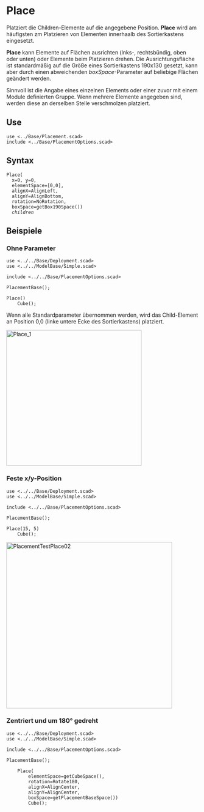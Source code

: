 # Place

Platziert die Children-Elemente auf die angegebene Position. __Place__ wird am häufigsten zm Platzieren von Elementen innerhaalb des Sortierkastens eingesetzt.

__Place__ kann Elemente auf Flächen ausrichten (lnks-, rechtsbündig, oben oder unten) oder Elemente beim Platzieren drehen. Die Ausrichtungsfläche ist standardmäßig auf die Größe eines Sortierkastens 190x130 gesetzt, kann aber durch einen abweichenden *boxSpace*-Parameter auf beliebige Flächen geändert werden.

Sinnvoll ist die Angabe eines einzelnen Elements oder einer zuvor mit einem Module definierten Gruppe. Wenn mehrere Elemente angegeben sind, werden diese an derselben Stelle verschmolzen platziert.

## Use
<pre><code>use &lt;../Base/Placement.scad&gt;
include &lt;../Base/PlacementOptions.scad&gt;</pre></code>

## Syntax
<pre><code>Place(
  x=0, y=0, 
  elementSpace=[0,0], 
  alignX=AlignLeft, 
  alignY=AlignBottom, 
  rotation=NoRotation, 
  boxSpace=getBox190Space())
  <i>children</i>
</pre></code>

## Beispiele

### Ohne Parameter
<pre><code>use <../../Base/Deployment.scad>
use <../../ModelBase/Simple.scad>

include <../../Base/PlacementOptions.scad>

PlacementBase();

Place()
    Cube();</pre></code>

Wenn alle Standardparameter übernommen werden, wird das Child-Element an Position 0,0 (linke untere Ecke des Sortierkastens) platziert.

<img width="355" alt="Place_1" src="https://user-images.githubusercontent.com/48654609/168483755-c7f5a726-434b-47ca-8535-031530f50aa2.png">

### Feste x/y-Position
<pre><code>use <../../Base/Deployment.scad>
use <../../ModelBase/Simple.scad>

include <../../Base/PlacementOptions.scad>

PlacementBase();

Place(15, 5)
    Cube();</pre></code>

<img width="435" alt="PlacementTestPlace02" src="https://user-images.githubusercontent.com/48654609/168484600-ba5da09d-fa92-4260-a413-123324c66ac9.png">

### Zentriert und um 180° gedreht

<pre><code>use <../../Base/Deployment.scad>
use <../../ModelBase/Simple.scad>

include <../../Base/PlacementOptions.scad>

PlacementBase();

    Place(
        elementSpace=getCubeSpace(), 
        rotation=Rotate180, 
        alignX=AlignCenter, 
        alignY=AlignCenter, 
        boxSpace=getPlacementBaseSpace())
        Cube();</pre></code>

